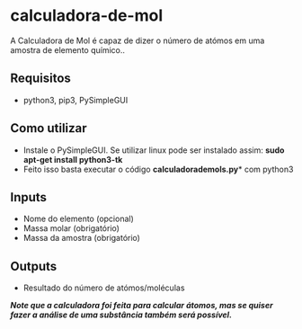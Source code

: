 # calculadora-de-mol
A Calculadora de Mol é capaz de dizer o número de atómos em uma amostra de elemento químico..
## Requisitos
- python3, pip3, PySimpleGUI
## Como utilizar
- Instale o PySimpleGUI. Se utilizar linux pode ser instalado assim:  **sudo apt-get install python3-tk**
- Feito isso basta executar o código **calculadorademols.py*** com python3
## Inputs
- Nome do elemento (opcional)
- Massa molar (obrigatório)
- Massa da amostra (obrigatório)
## Outputs
- Resultado do número de atómos/moléculas

***Note que a calculadora foi feita para calcular átomos, mas se quiser fazer a análise de uma substância também será possível.***
